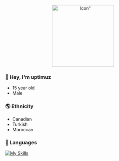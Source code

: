 <p align="center">
    <img width="200" height="200" src="https://cdn.discordapp.com/attachments/1142789930431561808/1145369971908689980/Untitled61_20230827105049.png" alt=Icon">
</p>

### 👋 **Hey, I'm __uptimuz__**
-    15 year old
-    Male

### 🌎 **Ethnicity**
-   Canadian
-   Turkish
-   Moroccan

### 🐍  **Languages**
[![My Skills](https://skillicons.dev/icons?i=aws,gcp,azure,react,vue,flutter&perline=3)](https://skillicons.dev)
<!---
uptimuz/uptimuz is a ✨ special ✨ repository because its `README.md` (this file) appears on your GitHub profile.
You can click the Preview link to take a look at your changes.
--->

